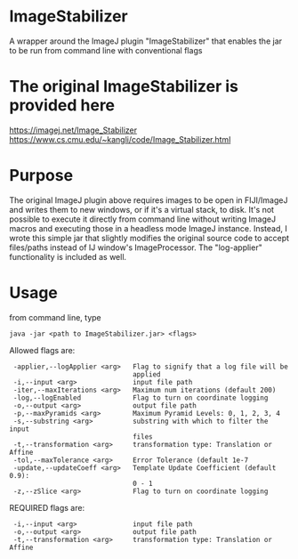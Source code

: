 # ImageStabilizer
A wrapper around the ImageJ plugin "ImageStabilizer" that enables the jar to be run from command line with conventional flags


# The original ImageStabilizer is provided here
https://imagej.net/Image_Stabilizer
https://www.cs.cmu.edu/~kangli/code/Image_Stabilizer.html

# Purpose
The original ImageJ plugin above requires images to be open in FIJI/ImageJ and writes them to new windows, or if it's a virtual stack, to disk.
It's not possible to execute it directly from command line without writing ImageJ macros and executing those in a headless mode ImageJ instance.
Instead, I wrote this simple jar that slightly modifies the original source code to accept files/paths instead of IJ window's ImageProcessor.
The "log-applier" functionality is included as well.

# Usage
from command line, type 
```
java -jar <path to ImageStabilizer.jar> <flags>
```

Allowed flags are:
```
 -applier,--logApplier <arg>   Flag to signify that a log file will be
                               applied
 -i,--input <arg>              input file path
 -iter,--maxIterations <arg>   Maximum num iterations (default 200)
 -log,--logEnabled             Flag to turn on coordinate logging
 -o,--output <arg>             output file path
 -p,--maxPyramids <arg>        Maximum Pyramid Levels: 0, 1, 2, 3, 4
 -s,--substring <arg>          substring with which to filter the input
                               files
 -t,--transformation <arg>     transformation type: Translation or Affine
 -tol,--maxTolerance <arg>     Error Tolerance (default 1e-7
 -update,--updateCoeff <arg>   Template Update Coefficient (default 0.9):
                               0 - 1
 -z,--zSlice <arg>             Flag to turn on coordinate logging
```

REQUIRED flags are:
```
 -i,--input <arg>              input file path
 -o,--output <arg>             output file path
 -t,--transformation <arg>     transformation type: Translation or Affine
```
